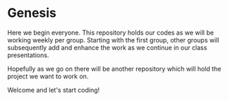 # Genesis
Here we begin everyone. This repository holds our codes as we will be working weekly per group. Starting with the first group, other groups will subsequently add and enhance the work as we continue in our class presentations.

Hopefully as we go on there will be another repository which will hold the project we want to work on.

Welcome and let's start coding!
